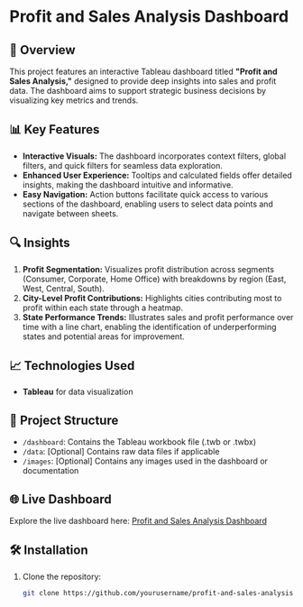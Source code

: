# Profit and Sales Analysis Dashboard

## 🚀 Overview
This project features an interactive Tableau dashboard titled **"Profit and Sales Analysis,"** designed to provide deep insights into sales and profit data. The dashboard aims to support strategic business decisions by visualizing key metrics and trends.

## 📊 Key Features
- **Interactive Visuals:** The dashboard incorporates context filters, global filters, and quick filters for seamless data exploration.
- **Enhanced User Experience:** Tooltips and calculated fields offer detailed insights, making the dashboard intuitive and informative.
- **Easy Navigation:** Action buttons facilitate quick access to various sections of the dashboard, enabling users to select data points and navigate between sheets.

## 🔍 Insights
1. **Profit Segmentation:** Visualizes profit distribution across segments (Consumer, Corporate, Home Office) with breakdowns by region (East, West, Central, South).
2. **City-Level Profit Contributions:** Highlights cities contributing most to profit within each state through a heatmap.
3. **State Performance Trends:** Illustrates sales and profit performance over time with a line chart, enabling the identification of underperforming states and potential areas for improvement.

## 📈 Technologies Used
- **Tableau** for data visualization
  
## 📁 Project Structure
- `/dashboard`: Contains the Tableau workbook file (.twb or .twbx)
- `/data`: [Optional] Contains raw data files if applicable
- `/images`: [Optional] Contains any images used in the dashboard or documentation

## 🌐 Live Dashboard
Explore the live dashboard here: [Profit and Sales Analysis Dashboard](https://public.tableau.com/app/profile/ankit5643/viz/ProfitSalesAnalysis_17301166295970/ProfitSalesAnalysis)

## 🛠️ Installation
1. Clone the repository:
   ```bash
   git clone https://github.com/yourusername/profit-and-sales-analysis-dashboard.git

